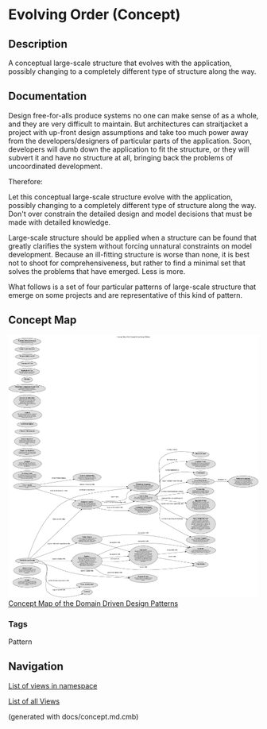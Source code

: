# Evolving Order (Concept)
## Description
A conceptual large-scale structure that evolves with the application, possibly
changing to a completely different type of structure along the way.

## Documentation
Design free-for-alls produce systems no one can make sense of as a whole, and
they are very difficult to maintain. But architectures can straitjacket a
project with up-front design assumptions and take too much power away from the
developers/designers of particular parts of the application. Soon, developers
will dumb down the application to fit the structure, or they will subvert it
and have no structure at all, bringing back the problems of uncoordinated
development.

Therefore:

Let this conceptual large-scale structure evolve with the application, possibly
changing to a completely different type of structure along the way. Don't over
constrain the detailed design and model decisions that must be made with
detailed knowledge.

Large-scale structure should be applied when a structure can be found that
greatly clarifies the system without forcing unnatural constraints on model
development. Because an ill-fitting structure is worse than none, it is best
not to shoot for comprehensiveness, but rather to find a minimal set that
solves the problems that have emerged. Less is more.

What follows is a set of four particular patterns of large-scale structure that
emerge on some projects and are representative of this kind of pattern.

## Concept Map
![Concept Map of the Domain Driven Design Patterns](../../software-development/domain-driven-design/concept-view.png)
[Concept Map of the Domain Driven Design Patterns](../../software-development/domain-driven-design/concept-view.md)

### Tags
Pattern


## Navigation
[List of views in namespace](./views-in-namespace.md)

[List of all Views](../../views.md)

(generated with docs/concept.md.cmb)
